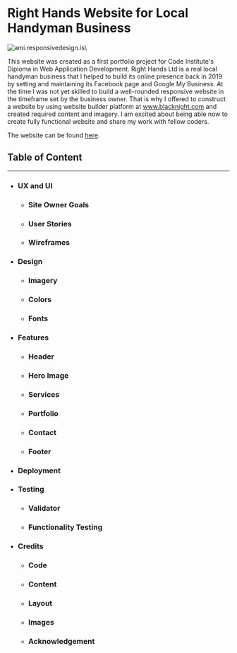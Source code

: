 # Right Hands Website for Local Handyman Business
![ami.responsivedesign.is](img-readme/am-i-responsive.jpeg)\

This website was created as a first portfolio project for Code Institute's Diploma in Web Application Development. Right Hands Ltd is a real local handyman business that I helped to build its online presence back in 2019 by setting and maintaining its Facebook page and Google My Business. At the time I was not yet skilled to build a well-rounded responsive website in the timeframe set by the business owner. That is why I offered to construct a website by using website builder platform at www.blacknight.com and created required content and imagery. I am excited about being able now to create fully functional website and share my work with fellow coders. 

The website can be found [here](https://annahabanna.github.io/right-hands/index.html).

## Table of Content

-------

* ### UX and UI
    * ### Site Owner Goals
    * ### User Stories
    * ### Wireframes
* ### Design
    * ### Imagery
    * ### Colors
    * ### Fonts
* ### Features
    * ### Header
    * ### Hero Image 
    * ### Services
    * ### Portfolio
    * ### Contact
    * ### Footer
* ### Deployment
* ### Testing
    * ### Validator
    * ### Functionality Testing
* ### Credits
    * ### Code
    * ### Content
    * ### Layout
    * ### Images
    * ### Acknowledgement


